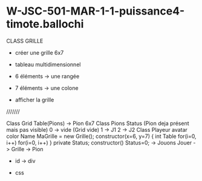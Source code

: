 # W-JSC-501-MAR-1-1-puissance4-timote.ballochi

CLASS GRILLE

- créer une grille 6x7

- tableau multidimensionnel

- 6 éléments -> une rangée
- 7 éléments -> une colone

- afficher la grille

///////

Class Grid 
    Table(Pions)
 -> Pion 6x7
Class Pions
    Status (Pion deja présent mais pas visible)
            0 -> vide (Grid vide)
            1 -> J1
            2 -> J2
Class Playeur
    avatar
    color
    Name
MaGrille = new Grille();
constructor(x=6, y=7) {
    int Table
    for(i=0, i++)
        for(i=0, i++)
}
private Status;
constructor()
Status=0;
     -> Jouons
Jouer
     -> Grille -> Pion



- id -> div

- css

